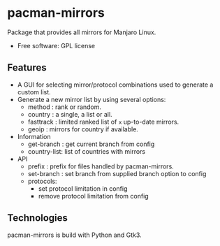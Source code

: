 # pacman-mirrors

Package that provides all mirrors for Manjaro Linux.

- Free software: GPL license

## Features

- A GUI for selecting mirror/protocol combinations used to generate a custom list.
- Generate a new mirror list by using several options:
    - method      : rank or random.
    - country     : a single, a list or all.
    - fasttrack   : limited ranked list of `x` up-to-date mirrors.
    - geoip       : mirrors for country if available.
- Information
    - get-branch  : get current branch from config
    - country-list: list of countries with mirrors
- API
    - prefix      : prefix for files handled by pacman-mirrors.
    - set-branch  : set branch from supplied branch option to config
    - protocols:
        - set protocol limitation in config
        - remove protocol limitation from config

## Technologies

pacman-mirrors is build with Python and Gtk3.
